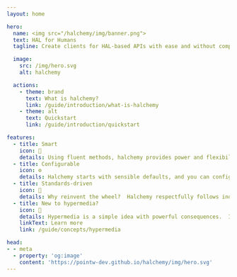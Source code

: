 ```yaml
---
layout: home

hero:
  name: <img src="/halchemy/img/banner.png">
  text: HAL for Humans
  tagline: Create clients for HAL-based APIs with ease and without compromise.

  image:
    src: /img/hero.svg
    alt: halchemy

  actions:
    - theme: brand
      text: What is halchemy?
      link: /guide/introduction/what-is-halchemy
    - theme: alt
      text: Quickstart
      link: /guide/introduction/quickstart

features:
  - title: Smart
    icon: 🧠
    details: Using fluent methods, halchemy provides power and flexibility when you need it and gets out of the way when you don't.
  - title: Configurable
    icon: ⚙️
    details: Halchemy starts with sensible defaults, and you can configure what you need when you need it.
  - title: Standards-driven
    icon: 📜
    details: Why reinvent the wheel?  Halchemy respectfully follows industry standards from the HAL specification to HTTP (RFC 7230-7236), URI Syntax (RFC 3986), URI Templates (RFC 6570), and more.  
  - title: New to hypermedia?
    icon: 🔗
    details: Hypermedia is a simple idea with powerful consequences.  If you are new to hypermedia, start here.
    linkText: Learn more
    link: /guide/concepts/hypermedia

head:
- - meta
  - property: 'og:image'
    content: 'https://pointw-dev.github.io/halchemy/img/hero.svg'
---
```

